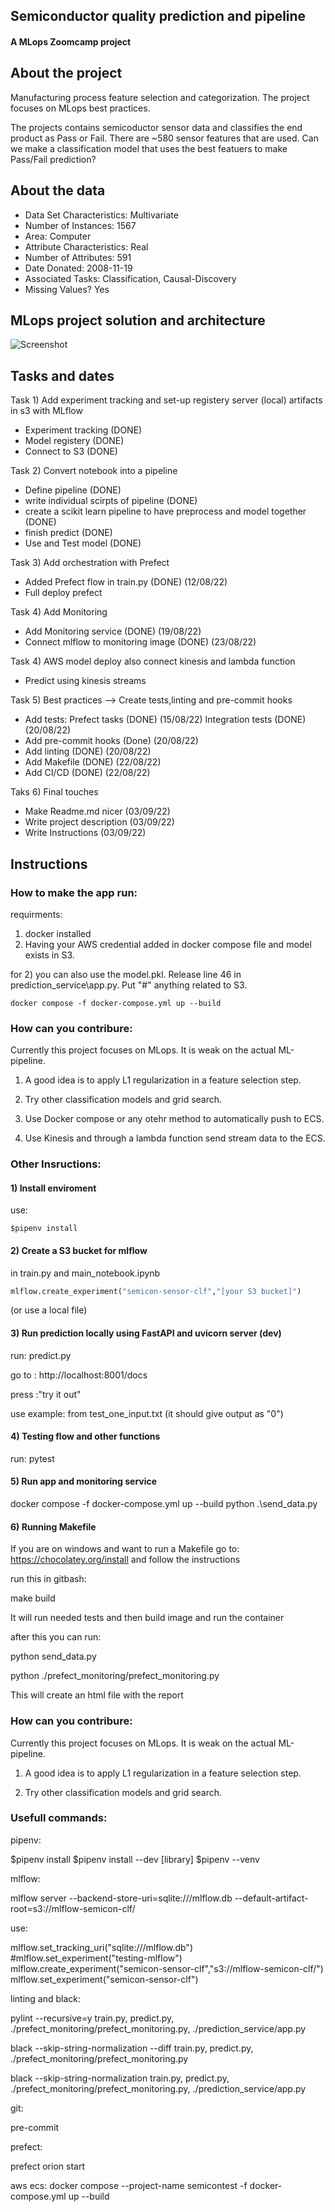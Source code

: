 ## Semiconductor quality prediction and pipeline
#### A MLops Zoomcamp project

## About the project
Manufacturing process feature selection and categorization. The project focuses on MLops best practices.

The projects contains semicoductor sensor data and classifies the end product as Pass or Fail. There are ~580 sensor features that are used. Can we make a classification model that uses the best featuers to make Pass/Fail prediction?

## About the data

* Data Set Characteristics: Multivariate
* Number of Instances: 1567
* Area: Computer
* Attribute Characteristics: Real
* Number of Attributes: 591
* Date Donated: 2008-11-19
* Associated Tasks: Classification, Causal-Discovery
* Missing Values? Yes


## MLops project solution and architecture

![Screenshot](project_pictures/Project_solution_architecure_v1.png)
## Tasks and dates
Task 1)
Add experiment tracking and set-up registery server (local) artifacts in s3 with MLflow
* Experiment tracking (DONE)
* Model registery (DONE)
* Connect to S3 (DONE)

Task 2)
Convert notebook into a pipeline
* Define pipeline (DONE)
* write individual scirpts of pipeline (DONE)
* create a scikit learn pipeline to have preprocess and model together (DONE)
* finish predict (DONE)
* Use and Test model (DONE)

Task 3)
Add orchestration with Prefect 
* Added Prefect flow in train.py (DONE) (12/08/22)
* Full deploy prefect

Task 4)
Add Monitoring
* Add Monitoring service (DONE) (19/08/22)
* Connect mlflow to monitoring image (DONE) (23/08/22)

Task 4)
AWS model deploy also connect kinesis and lambda function
* Predict using kinesis streams

Task 5)
Best practices --> Create tests,linting and pre-commit hooks
* Add tests:
    Prefect tasks (DONE) (15/08/22)
    Integration tests (DONE) (20/08/22)
* Add pre-commit hooks (Done) (20/08/22)
* Add linting (DONE) (20/08/22)
* Add Makefile (DONE) (22/08/22)
* Add CI/CD (DONE) (22/08/22)

Taks 6)
Final touches
* Make Readme.md nicer (03/09/22)
* Write project description (03/09/22)
* Write Instructions (03/09/22)


## Instructions

### How to make the app run:

requirments: 

1) docker installed
2) Having your AWS credential added in docker compose file and model exists in S3. 

for 2) you can also use the model.pkl. Release line 46 in prediction_service\app.py. Put "#" anything related to S3.

```
docker compose -f docker-compose.yml up --build
```

### How can you contribure:

Currently this project focuses on MLops. It is weak on the actual ML-pipeline.

1) A good idea is to apply L1 regularization in a feature selection step.

2) Try other classification models and grid search.

3) Use Docker compose or any otehr method to automatically push to ECS.

4) Use Kinesis and through a lambda function send stream data to the ECS.


### Other Insructions:
#### 1) Install enviroment
use:
```
$pipenv install
```

#### 2) Create a S3 bucket for mlflow

in train.py and main_notebook.ipynb
```python
mlflow.create_experiment("semicon-sensor-clf","[your S3 bucket]")

```
(or use a local file)

#### 3) Run prediction locally using FastAPI and uvicorn server (dev)

run: predict.py

go to : http://localhost:8001/docs

press :"try it out"

use example: from test_one_input.txt (it should give output as "0")


#### 4) Testing flow and other functions

run: pytest

#### 5) Run app and monitoring service

docker compose -f docker-compose.yml up --build
python .\send_data.py


#### 6) Running Makefile

If you are on windows and want to run a Makefile go to: https://chocolatey.org/install and follow the instructions

run this in gitbash:

make build

It will run needed tests and then build image and run the container

after this you can run:

python send_data.py

python ./prefect_monitoring/prefect_monitoring.py

This will create an html file with the report



### How can you contribure:
Currently this project focuses on MLops. It is weak on the actual ML-pipeline.

1) A good idea is to apply L1 regularization in a feature selection step.

2) Try other classification models and grid search.


### Usefull commands:

pipenv:

$pipenv install
$pipenv install --dev [library]
$pipenv --venv

mlflow: 

mlflow server --backend-store-uri=sqlite:///mlflow.db --default-artifact-root=s3://mlflow-semicon-clf/

use:

mlflow.set_tracking_uri("sqlite:///mlflow.db")
#mlflow.set_experiment("testing-mlflow")
mlflow.create_experiment("semicon-sensor-clf","s3://mlflow-semicon-clf/")
mlflow.set_experiment("semicon-sensor-clf")

linting and black:

pylint --recursive=y train.py, predict.py, ./prefect_monitoring/prefect_monitoring.py, ./prediction_service/app.py

black --skip-string-normalization  --diff train.py, predict.py, ./prefect_monitoring/prefect_monitoring.py

black --skip-string-normalization train.py, predict.py, ./prefect_monitoring/prefect_monitoring.py, ./prediction_service/app.py


git:

pre-commit


prefect:

prefect orion start

aws ecs:
docker compose --project-name semicontest -f docker-compose.yml up --build